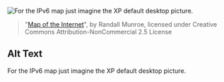 ![For the IPv6 map just imagine the XP default desktop picture.](https://imgs.xkcd.com/comics/map_of_the_internet.jpg)
> "[Map of the Internet](https://xkcd.com/195/)", by Randall Munroe, licensed under Creative Commons Attribution-NonCommercial 2.5 License

## Alt Text
For the IPv6 map just imagine the XP default desktop picture.
